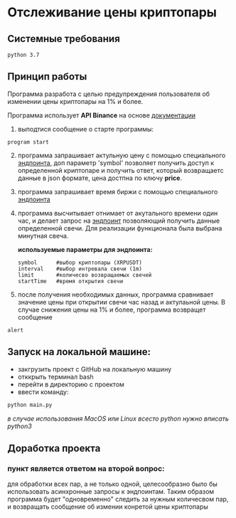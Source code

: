 # Отслеживание цены криптопары

## Системные требования
```commandline
python 3.7
```

## Принцип работы
Программа разработа с целью предупреждения пользователя об изменении цены криптопары на 1% и более.

Программа использует **API Binance** на основе [документации](https://binance-docs.github.io/apidocs/#signed-trade-and-user_data-endpoint-security)


1. выподтися сообщение о старте программы:
```
program start
```

2. программа запрашивает актульную цену с помощью специального [эндпоинта]('https://api.binance.com/api/v3/ticker/price?symbol=XRPUSDT'), доп параметр 'symbol' позволяет получить доступ к определенной криптопаре и получить ответ, который возвращаетс данные в json формате, цена достпна по ключу **price**. 

3. программа запрашивает время биржи с помощью специального [эндпоинта]('https://api.binance.com/api/v1/time')

4. программа высчитывает отнимает от акутального времени один час, и делает запрос на [эндпоинт]('https://api.binance.com/api/v1/klines?symbol=XRPUSDT&interval=1m&limit=1&startTime=') позволяющий получить данные определенной свечи.
Для реализации функционала была выбрана минутная свеча.
   
    **используемые параметры для эндпоинта:**
    ```
   symbol      #выбор криптопары (XRPUSDT)
   interval    #выбор интревала свечи (1m)
   limit       #количесво возвращаемых свечей
   startTime   #время открытия свечи
   ```
   
5. после получения необходимых данных, программа сравнивает значение цены при открытии свечи час назад и актулаьной цены. В случае снижения цены на 1% и более, программа возвращет сообщение

```
alert
```

## Запуск на локальной машине:
- закгрузить проект с GitHub на локальную машину
- отккрыть терминал bash
- перейти в директорию с проектом
- ввести команду:
```bash
python main.py
```
*в случае использования MacOS или Linux всесто python нужно вписать python3*


## Доработка проекта

### пункт является ответом на второй вопрос:

для обработки всех пар, а не только одной, целесообразно было бы использовать асинхронные запросы к эндпоинтам.
Таким образом программа будет "одновременно" следить за нужным количесвом пар, и возвращать сообщение об измении конретой цены криптопары